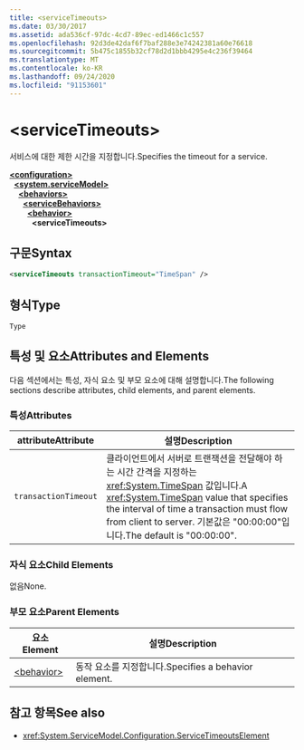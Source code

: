 ```yaml
---
title: <serviceTimeouts>
ms.date: 03/30/2017
ms.assetid: ada536cf-97dc-4cd7-89ec-ed1466c1c557
ms.openlocfilehash: 92d3de42daf6f7baf288e3e74242381a60e76618
ms.sourcegitcommit: 5b475c1855b32cf78d2d1bbb4295e4c236f39464
ms.translationtype: MT
ms.contentlocale: ko-KR
ms.lasthandoff: 09/24/2020
ms.locfileid: "91153601"
---
```

# \<serviceTimeouts>

<span data-ttu-id="a068a-101">서비스에 대한 제한 시간을 지정합니다.</span><span class="sxs-lookup"><span data-stu-id="a068a-101">Specifies the timeout for a service.</span></span>  
  
[**\<configuration>**](../configuration-element.md)\
&nbsp;&nbsp;[**\<system.serviceModel>**](system-servicemodel.md)\
&nbsp;&nbsp;&nbsp;&nbsp;[**\<behaviors>**](behaviors.md)\
&nbsp;&nbsp;&nbsp;&nbsp;&nbsp;&nbsp;[**\<serviceBehaviors>**](servicebehaviors.md)\
&nbsp;&nbsp;&nbsp;&nbsp;&nbsp;&nbsp;&nbsp;&nbsp;[**\<behavior>**](behavior-of-servicebehaviors.md)\
&nbsp;&nbsp;&nbsp;&nbsp;&nbsp;&nbsp;&nbsp;&nbsp;&nbsp;&nbsp;**\<serviceTimeouts>**  
  
## <a name="syntax"></a><span data-ttu-id="a068a-102">구문</span><span class="sxs-lookup"><span data-stu-id="a068a-102">Syntax</span></span>  
  
```xml  
<serviceTimeouts transactionTimeout="TimeSpan" />
```  
  
## <a name="type"></a><span data-ttu-id="a068a-103">형식</span><span class="sxs-lookup"><span data-stu-id="a068a-103">Type</span></span>  

 `Type`  
  
## <a name="attributes-and-elements"></a><span data-ttu-id="a068a-104">특성 및 요소</span><span class="sxs-lookup"><span data-stu-id="a068a-104">Attributes and Elements</span></span>  

 <span data-ttu-id="a068a-105">다음 섹션에서는 특성, 자식 요소 및 부모 요소에 대해 설명합니다.</span><span class="sxs-lookup"><span data-stu-id="a068a-105">The following sections describe attributes, child elements, and parent elements.</span></span>  
  
### <a name="attributes"></a><span data-ttu-id="a068a-106">특성</span><span class="sxs-lookup"><span data-stu-id="a068a-106">Attributes</span></span>  
  
|<span data-ttu-id="a068a-107">attribute</span><span class="sxs-lookup"><span data-stu-id="a068a-107">Attribute</span></span>|<span data-ttu-id="a068a-108">설명</span><span class="sxs-lookup"><span data-stu-id="a068a-108">Description</span></span>|  
|---------------|-----------------|  
|`transactionTimeout`|<span data-ttu-id="a068a-109">클라이언트에서 서버로 트랜잭션을 전달해야 하는 시간 간격을 지정하는 <xref:System.TimeSpan> 값입니다.</span><span class="sxs-lookup"><span data-stu-id="a068a-109">A <xref:System.TimeSpan> value that specifies the interval of time a transaction must flow from client to server.</span></span> <span data-ttu-id="a068a-110">기본값은 "00:00:00"입니다.</span><span class="sxs-lookup"><span data-stu-id="a068a-110">The default is "00:00:00".</span></span>|  
  
### <a name="child-elements"></a><span data-ttu-id="a068a-111">자식 요소</span><span class="sxs-lookup"><span data-stu-id="a068a-111">Child Elements</span></span>  

 <span data-ttu-id="a068a-112">없음</span><span class="sxs-lookup"><span data-stu-id="a068a-112">None.</span></span>  
  
### <a name="parent-elements"></a><span data-ttu-id="a068a-113">부모 요소</span><span class="sxs-lookup"><span data-stu-id="a068a-113">Parent Elements</span></span>  
  
|<span data-ttu-id="a068a-114">요소</span><span class="sxs-lookup"><span data-stu-id="a068a-114">Element</span></span>|<span data-ttu-id="a068a-115">설명</span><span class="sxs-lookup"><span data-stu-id="a068a-115">Description</span></span>|  
|-------------|-----------------|  
|[\<behavior>](behavior-of-endpointbehaviors.md)|<span data-ttu-id="a068a-116">동작 요소를 지정합니다.</span><span class="sxs-lookup"><span data-stu-id="a068a-116">Specifies a behavior element.</span></span>|  
  
## <a name="see-also"></a><span data-ttu-id="a068a-117">참고 항목</span><span class="sxs-lookup"><span data-stu-id="a068a-117">See also</span></span>

- <xref:System.ServiceModel.Configuration.ServiceTimeoutsElement>
